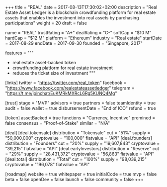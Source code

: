 +++
title = "REAL"
date = 2017-08-13T17:30:02+02:00
description = "Real Estate Asset Ledger is a blockchain crowdfunding platform for real estate assets that enables the investment into real assets by purchasing participations"
weight = 20
draft = false

name = "REAL"
trustRating = "A+"
dealRating = "C-"
softCap = "$10 M"
hardCap = "$12 M"
platform = "Ethereum"
industry = "Real estate"
startDate = 2017-08-29
endDate = 2017-09-30
founded = "Singapore, 2017"

features = """
- real estate asset-backed token
- crowdfunding platform for real estate investment
- reduces the ticket size of investment
"""

[links]
  twitter = "https://twitter.com/real_token"
  facebook = "https://www.facebook.com/realestateassetledger"
  telegram = "https://t.me/joinchat/EuKMRkMXRcL6Rg5KUNQ4Mg"

[trust]
  stage = "MVP"
  advisors = true
  partners = false
  teamIdentity = true
  audit = false
  wallet = true
  disbursementDate = "End of ICO"
  refund = true

[token]
  assetBacked = true
  functions = "Currency, Incentive"
  premined = false
  consensus = "Proof-of-Stake"
  similar = "N/A"

[deal]
  [deal.tokensale]
    distribution = "Tokensale"
    cut = "51%"
    supply = "50,000,000"
    cryptovalue = "100,000"
    fiatvalue = "API"
  [deal.founders]
    distribution = "Founders"
    cut = "20%"
    supply = "19,607,843"
    cryptovalue = "39,215"
    fiatvalue = "API"
  [deal.earlyInvestors]
    distribution = "Reserve"
    cut = "29%"
    supply = "28,431,372"
    cryptovalue = "56,863"
    fiatvalue = "API"
  [deal.total]
    distribution = "Total"
    cut = "100%"
    supply = "98,039,215"
    cryptovalue = "196,078"
    fiatvalue = "API"

[roadmap]
  website = true
  whitepaper = true
  initialCode = true
  mvp = false
  beta = false
  openDev = false
  launch = false
  community = false
+++
